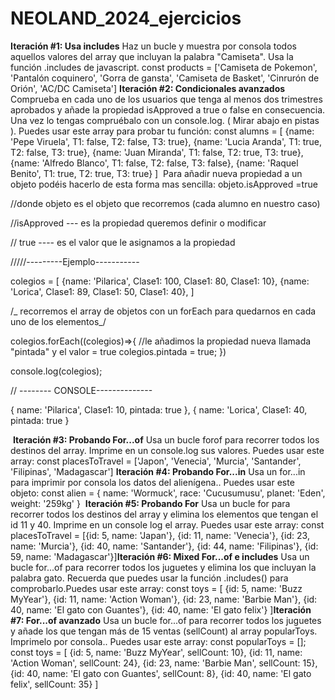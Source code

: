 # NEOLAND_2024_ejercicios

**Iteración #1: Usa includes**
Haz un bucle y muestra por consola todos aquellos valores del array que incluyan la palabra "Camiseta". Usa la función .includes de javascript.
const products = ['Camiseta de Pokemon', 'Pantalón coquinero', 'Gorra de gansta', 'Camiseta de Basket', 'Cinrurón de Orión', 'AC/DC Camiseta']
​
**Iteración #2: Condicionales avanzados**
Comprueba en cada uno de los usuarios que tenga al menos dos trimestres aprobados y añade la propiedad isApproved a true o false en consecuencia. Una vez lo tengas compruébalo con un console.log.
( Mirar abajo en pistas ).
Puedes usar este array para probar tu función:
const alumns = [
{name: 'Pepe Viruela', T1: false, T2: false, T3: true},
{name: 'Lucia Aranda', T1: true, T2: false, T3: true},
{name: 'Juan Miranda', T1: false, T2: true, T3: true},
{name: 'Alfredo Blanco', T1: false, T2: false, T3: false},
{name: 'Raquel Benito', T1: true, T2: true, T3: true}
]
​
Para añadir nueva propiedad a un objeto podéis hacerlo de esta forma mas sencilla:
objeto.isApproved =true

//donde objeto es el objeto que recorremos (cada alumno en nuestro caso)

//isApproved --- es la propiedad queremos definir o modificar

// true ---- es el valor que le asignamos a la propiedad

/////---------Ejemplo-----------

colegios = [
{name: 'Pilarica', Clase1: 100, Clase1: 80, Clase1: 10},
{name: 'Lorica', Clase1: 89, Clase1: 50, Clase1: 40},
]

/_ recorremos el array de objetos con un forEach para quedarnos en cada uno
de los elementos_/

colegios.forEach((colegios)=>{
//le añadimos la propiedad nueva llamada "pintada" y el valor = true
colegios.pintada = true;
})

console.log(colegios);

// -------- CONSOLE--------------

{ name: 'Pilarica', Clase1: 10, pintada: true },
{ name: 'Lorica', Clase1: 40, pintada: true }

​
**Iteración #3: Probando For...of**
Usa un bucle forof para recorrer todos los destinos del array. Imprime en un console.log sus valores.
Puedes usar este array:
const placesToTravel = ['Japon', 'Venecia', 'Murcia', 'Santander', 'Filipinas', 'Madagascar']
​
**Iteración #4: Probando For...in**
Usa un for...in para imprimir por consola los datos del alienígena.. Puedes usar este objeto:
const alien = {
name: 'Wormuck',
race: 'Cucusumusu',
planet: 'Eden',
weight: '259kg'
}
​
**Iteración #5: Probando For**
Usa un bucle for para recorrer todos los destinos del array y elimina los elementos que tengan el id 11 y 40. Imprime en un console log el array. Puedes usar este array:
const placesToTravel = [{id: 5, name: 'Japan'}, {id: 11, name: 'Venecia'}, {id: 23, name: 'Murcia'}, {id: 40, name: 'Santander'}, {id: 44, name: 'Filipinas'}, {id: 59, name: 'Madagascar'}]
​
**Iteración #6: Mixed For...of e includes**
Usa un bucle for...of para recorrer todos los juguetes y elimina los que incluyan la palabra gato. Recuerda que puedes usar la función .includes() para comprobarlo.Puedes usar este array:
const toys = [
{id: 5, name: 'Buzz MyYear'},
{id: 11, name: 'Action Woman'},
{id: 23, name: 'Barbie Man'},
{id: 40, name: 'El gato con Guantes'},
{id: 40, name: 'El gato felix'}
]
​
**Iteración #7: For...of avanzado**
Usa un bucle for...of para recorrer todos los juguetes y añade los que tengan más de 15 ventas (sellCount) al array popularToys. Imprimelo por consola.. Puedes usar este array:
const popularToys = [];
const toys = [
{id: 5, name: 'Buzz MyYear', sellCount: 10},
{id: 11, name: 'Action Woman', sellCount: 24},
{id: 23, name: 'Barbie Man', sellCount: 15},
{id: 40, name: 'El gato con Guantes', sellCount: 8},
{id: 40, name: 'El gato felix', sellCount: 35}
]
